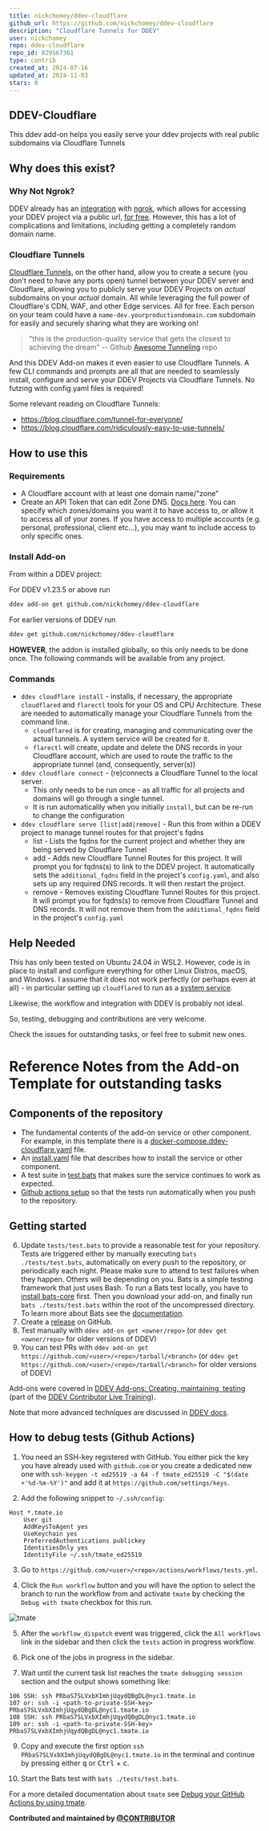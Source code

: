 ```yaml
---
title: nickchomey/ddev-cloudflare
github_url: https://github.com/nickchomey/ddev-cloudflare
description: "Cloudflare Tunnels for DDEV"
user: nickchomey
repo: ddev-cloudflare
repo_id: 829567361
type: contrib
created_at: 2024-07-16
updated_at: 2024-11-03
stars: 0
---
```


## DDEV-Cloudflare
This ddev add-on helps you easily serve your ddev projects with real public subdomains via Cloudflare Tunnels

## Why does this exist?
### Why Not Ngrok?
DDEV already has an [integration](https://ddev.readthedocs.io/en/stable/users/topics/sharing/) with [ngrok](https://duckduckgo.com/?q=ngrok&ia=web), which allows for accessing your DDEV project via a public url, [for free](https://ngrok.com/pricing). However, this has a lot of complications and limitations, including getting a completely random domain name.

### Cloudflare Tunnels

[Cloudflare Tunnels](https://developers.cloudflare.com/cloudflare-one/connections/connect-networks/), on the other hand, allow you to create a secure (you don't need to have any ports open) tunnel between your DDEV server and Cloudflare, allowing you to publicly serve your DDEV Projects on *actual* subdomains on your *actual* domain. All while leveraging the full power of Cloudflare's CDN, WAF, and other Edge services. All for free. Each person on your team could have a `name-dev.yourproductiondomain.com` subdomain for easily and securely sharing what they are working on!

> "this is the production-quality service that gets the closest to achieving the dream" -- Github [Awesome Tunneling](https://github.com/anderspitman/awesome-tunneling?tab=readme-ov-file#recommendations) repo

And this DDEV Add-on makes it even easier to use Cloudflare Tunnels. A few CLI commands and prompts are all that are needed to seamlessly  install, configure and serve your DDEV Projects via Cloudflare Tunnels. No futzing with config.yaml files is required!

Some relevant reading on Cloudflare Tunnels:
* https://blog.cloudflare.com/tunnel-for-everyone/
* https://blog.cloudflare.com/ridiculously-easy-to-use-tunnels/

## How to use this
### Requirements
* A Cloudflare account with at least one domain name/"zone"
* Create an API Token that can edit Zone DNS. [Docs here](https://developers.cloudflare.com/fundamentals/api/get-started/create-token/). You can specify which zones/domains you want it to have access to, or allow it to access all of your zones. If you have access to multiple accounts (e.g. personal, professional, client etc...), you may want to include access to only specific ones.


### Install Add-on

From within a DDEV project:

For DDEV v1.23.5 or above run

```sh
ddev add-on get github.com/nickchomey/ddev-cloudflare
```

For earlier versions of DDEV run

```sh
ddev get github.com/nickchomey/ddev-cloudflare
```

**HOWEVER**, the addon is installed globally, so this only needs to be done once. The following commands will be available from any project.

### Commands
* `ddev cloudflare install` - installs, if necessary, the appropriate `cloudflared` and `flarectl` tools for your OS and CPU Architecture. These are needed to automatically manage your Cloudflare Tunnels from the command line.
    * `cloudflared` is for creating, managing and communicating over the actual tunnels. A system service will be created for it.
    * `flarectl` will create, update and delete the DNS records in your Cloudflare account, which are used to route the traffic to the appropriate tunnel (and, consequently, server(s))
* `ddev cloudflare connect` - (re)connects a Cloudflare Tunnel to the local server.
    * This only needs to be run once - as all traffic for all projects and domains will go through a single tunnel.
    * It is run automaticallly when you initially `install`, but can be re-run to change the configuration
* `ddev cloudflare serve [list|add|remove]` - Run this from within a DDEV project to manage tunnel routes for that project's fqdns
    * list - Lists the fqdns for the current project and whether they are being served by Cloudflare Tunnel
    * add - Adds new Cloudflare Tunnel Routes for this project. It will prompt you for fqdns(s) to link to the DDEV project. It automatically sets the `additional_fqdns` field in the project's `config.yaml`, and also sets up any required DNS records. It will then restart the project.
    * remove - Removes existing Cloudflare Tunnel Routes for this project. It will prompt you for fqdns(s) to remove from Cloudflare Tunnel and DNS records. It will not remove them from the  `additional_fqdns` field in the project's `config.yaml`
    

## Help Needed
This has only been tested on Ubuntu 24.04 in WSL2. However, code is in place to install and configure everything for other Linux Distros, macOS, and Windows. I assume that it does not work perfectly (or perhaps even at all) - in particular setting up `cloudflared` to run as a [system service](https://developers.cloudflare.com/cloudflare-one/connections/connect-networks/configure-tunnels/local-management/as-a-service/).

Likewise, the workflow and integration with DDEV is probably not ideal.

So, testing, debugging and contributions are very welcome.

Check the issues for outstanding tasks, or feel free to submit new ones.

# Reference Notes from the Add-on Template for outstanding tasks
## Components of the repository

* The fundamental contents of the add-on service or other component. For example, in this template there is a [docker-compose.ddev-cloudflare.yaml](https://github.com/nickchomey/ddev-cloudflare/blob/main/docker-compose.ddev-cloudflare.yaml) file.
* An [install.yaml](https://github.com/nickchomey/ddev-cloudflare/blob/main/install.yaml) file that describes how to install the service or other component.
* A test suite in [test.bats](tests/test.bats) that makes sure the service continues to work as expected.
* [Github actions setup](https://github.com/nickchomey/ddev-cloudflare/blob/main/.github/workflows/tests.yml) so that the tests run automatically when you push to the repository.

## Getting started

6. Update `tests/test.bats` to provide a reasonable test for your repository. Tests are triggered either by manually executing `bats ./tests/test.bats`, automatically on every push to the repository, or periodically each night. Please make sure to attend to test failures when they happen. Others will be depending on you. Bats is a simple testing framework that just uses Bash. To run a Bats test locally, you have to [install bats-core](https://bats-core.readthedocs.io/en/stable/installation.html) first. Then you download your add-on, and finally run `bats ./tests/test.bats` within the root of the uncompressed directory. To learn more about Bats see the [documentation](https://bats-core.readthedocs.io/en/stable/).
7. Create a [release](https://docs.github.com/en/repositories/releasing-projects-on-github/managing-releases-in-a-repository) on GitHub.
8. Test manually with `ddev add-on get <owner/repo>` (or `ddev get <owner/repo>` for older versions of DDEV)
9.  You can test PRs with `ddev add-on get https://github.com/<user>/<repo>/tarball/<branch>` (or `ddev get https://github.com/<user>/<repo>/tarball/<branch>` for older versions of DDEV)


Add-ons were covered in [DDEV Add-ons: Creating, maintaining, testing](https://www.dropbox.com/scl/fi/bnvlv7zswxwm8ix1s5u4t/2023-11-07_DDEV_Add-ons.mp4?rlkey=5cma8s11pscxq0skawsoqrscp&dl=0) (part of the [DDEV Contributor Live Training](https://ddev.com/blog/contributor-training)).

Note that more advanced techniques are discussed in [DDEV docs](https://ddev.readthedocs.io/en/latest/users/extend/additional-services/#additional-service-configurations-and-add-ons-for-ddev).

## How to debug tests (Github Actions)

1. You need an SSH-key registered with GitHub. You either pick the key you have already used with `github.com` or you create a dedicated new one with `ssh-keygen -t ed25519 -a 64 -f tmate_ed25519 -C "$(date +'%d-%m-%Y')"` and add it at `https://github.com/settings/keys`.

2. Add the following snippet to `~/.ssh/config`:

```
Host *.tmate.io
    User git
    AddKeysToAgent yes
    UseKeychain yes
    PreferredAuthentications publickey
    IdentitiesOnly yes
    IdentityFile ~/.ssh/tmate_ed25519
```
3. Go to `https://github.com/<user>/<repo>/actions/workflows/tests.yml`.

4. Click the `Run workflow` button and you will have the option to select the branch to run the workflow from and activate `tmate` by checking the `Debug with tmate` checkbox for this run.

![tmate](https://raw.githubusercontent.com/nickchomey/ddev-cloudflare/main/images/gh-tmate.jpg)

5. After the `workflow_dispatch` event was triggered, click the `All workflows` link in the sidebar and then click the `tests` action in progress workflow.

7. Pick one of the jobs in progress in the sidebar.

8. Wait until the current task list reaches the `tmate debugging session` section and the output shows something like:

```
106 SSH: ssh PRbaS7SLVxbXImhjUqydQBgDL@nyc1.tmate.io
107 or: ssh -i <path-to-private-SSH-key> PRbaS7SLVxbXImhjUqydQBgDL@nyc1.tmate.io
108 SSH: ssh PRbaS7SLVxbXImhjUqydQBgDL@nyc1.tmate.io
109 or: ssh -i <path-to-private-SSH-key> PRbaS7SLVxbXImhjUqydQBgDL@nyc1.tmate.io
```

9. Copy and execute the first option `ssh PRbaS7SLVxbXImhjUqydQBgDL@nyc1.tmate.io` in the terminal and continue by pressing either <kbd>q</kbd> or <kbd>Ctrl</kbd> + <kbd>c</kbd>.

10. Start the Bats test with `bats ./tests/test.bats`.

For a more detailed documentation about `tmate` see [Debug your GitHub Actions by using tmate](https://mxschmitt.github.io/action-tmate/).

**Contributed and maintained by [@CONTRIBUTOR](https://github.com/CONTRIBUTOR)**
